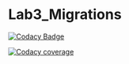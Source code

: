 # Lab3_Migrations

[![Codacy Badge](https://api.codacy.com/project/badge/Grade/881bd6e654a845faacd32c608b5d34e5)](https://www.codacy.com/app/mariukhin/Lab3_Migrations?utm_source=github.com&amp;utm_medium=referral&amp;utm_content=mariukhin/Lab3_Migrations&amp;utm_campaign=Badge_Grade)

[![Codacy coverage](https://img.shields.io/codacy/coverage/db9b076fc1b54f3181c50a703535f261.svg)](https://github.com/mariukhin/Lab3_Migrations)

